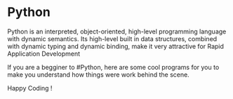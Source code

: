 # Python

Python is an interpreted, object-oriented, high-level programming language with dynamic semantics. Its high-level built in data structures, combined with dynamic typing and dynamic binding, make it very attractive for Rapid Application Development

If you are a begginer to #Python, here are some cool programs for you to make you understand how things were work behind the scene.

Happy Coding !
